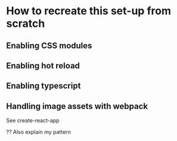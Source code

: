 # How to recreate this set-up from scratch

## Enabling CSS modules

## Enabling hot reload

## Enabling typescript

## Handling image assets with webpack

See create-react-app

?? Also explain my pattern
